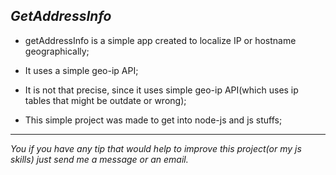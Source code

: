 ## *GetAddressInfo*

* getAddressInfo is a simple app created to localize IP or hostname geographically;

* It uses a simple geo-ip API;

* It is not that precise, since it uses simple geo-ip API(which uses ip tables that might be outdate or wrong);

* This simple project was made to get into node-js and js stuffs;

___
*You if you have any tip that would help to improve this project(or my js skills) just send me a message or an email.*
